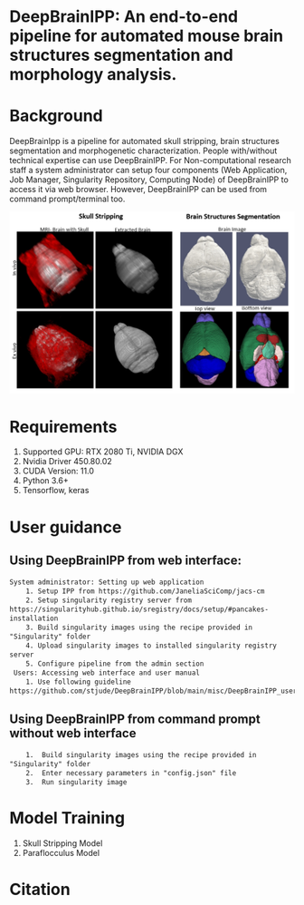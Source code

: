 # DeepBrainIPP: An end-to-end pipeline for automated mouse brain structures segmentation and morphology analysis.

# Background
DeepBrainIpp is a pipeline for automated skull stripping, brain structures segmentation and morphogenetic characterization. People with/without technical expertise can use DeepBrainIPP. For Non-computational research staff a system administrator can setup four components (Web Application, Job Manager, Singularity Repository, Computing Node) of DeepBrainIPP to access it via web browser. However, DeepBrainIPP can be used from command prompt/terminal too.  


![skull stripping](misc/3.jpg?raw=true "Skull Stripping")

# Requirements
1. Supported GPU: RTX 2080 Ti, NVIDIA DGX 
2. Nvidia Driver 450.80.02
3. CUDA Version: 11.0
4. Python 3.6+
5. Tensorflow, keras

# User guidance

  
  Using DeepBrainIPP from web interface:
 -----
    System administrator: Setting up web application
        1. Setup IPP from https://github.com/JaneliaSciComp/jacs-cm
        2. Setup singularity registry server from https://singularityhub.github.io/sregistry/docs/setup/#pancakes-installation
        3. Build singularity images using the recipe provided in "Singularity" folder
        4. Upload singularity images to installed singularity registry server
        5. Configure pipeline from the admin section
     Users: Accessing web interface and user manual
        1. Use following guideline https://github.com/stjude/DeepBrainIPP/blob/main/misc/DeepBrainIPP_users_manual_github.pdf


Using DeepBrainIPP from command prompt without web interface 
-----
        1.  Build singularity images using the recipe provided in "Singularity" folder
        2.  Enter necessary parameters in "config.json" file
        3.  Run singularity image 

# Model Training 
  1. Skull Stripping Model
  2. Paraflocculus Model


# Citation
